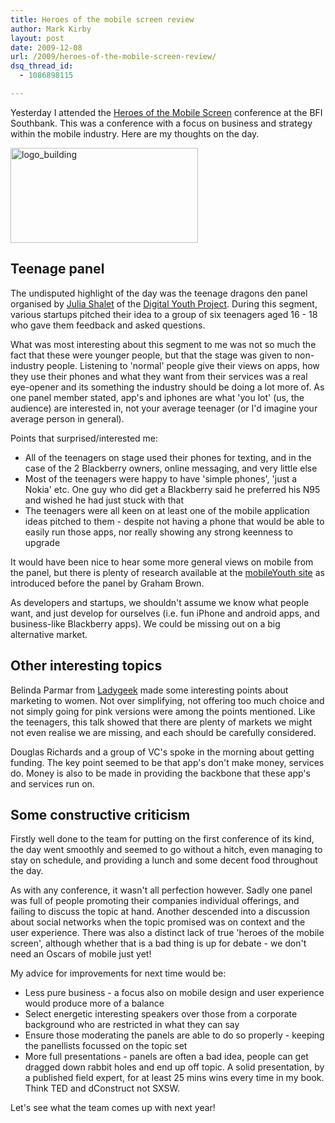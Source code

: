 ```yaml
---
title: Heroes of the mobile screen review
author: Mark Kirby
layout: post
date: 2009-12-08
url: /2009/heroes-of-the-mobile-screen-review/
dsq_thread_id:
  - 1086898115

---
```

Yesterday I attended the [Heroes of the Mobile Screen][1] conference at the BFI Southbank. This was a conference with a focus on business and strategy within the mobile industry. Here are my thoughts on the day.

<img class="alignnone size-medium wp-image-604" title="logo_building" src="http://mark-kirby.co.uk/wp-content/uploads/2009/12/logo_building-300x152.png" alt="logo_building" width="300" height="152" />

## Teenage panel

The undisputed highlight of the day was the teenage dragons den panel organised by [Julia Shalet][2] of the [Digital Youth Project][3]. During this segment, various startups pitched their idea to a group of six teenagers aged 16 - 18 who gave them feedback and asked questions.

What was most interesting about this segment to me was not so much the fact that these were younger people, but that the stage was given to non-industry people. Listening to 'normal' people give their views on apps, how they use their phones and what they want from their services was a real eye-opener and its something the industry should be doing a lot more of. As one panel member stated, app's and iphones are what 'you lot' (us, the audience) are interested in, not your average teenager (or I'd imagine your average person in general).

Points that surprised/interested me:

* All of the teenagers on stage used their phones for texting, and in the case of the 2 Blackberry owners, online messaging, and very little else
* Most of the teenagers were happy to have 'simple phones', 'just a Nokia' etc. One guy who did get a Blackberry said he preferred his N95 and wished he had just stuck with that
* The teenagers were all keen on at least one of the mobile application ideas pitched to them - despite not having a phone that would be able to easily run those apps, nor really showing any strong keenness to upgrade

It would have been nice to hear some more general views on mobile from the panel, but there is plenty of research available at the [mobileYouth site][4] as introduced before the panel by Graham Brown.

As developers and startups, we shouldn't assume we know what people want, and just develop for ourselves (i.e. fun iPhone and android apps, and business-like Blackberry apps). We could be missing out on a big alternative market.

## Other interesting topics

Belinda Parmar from [Ladygeek][5] made some interesting points about marketing to women. Not over simplifying, not offering too much choice and not simply going for pink versions were among the points mentioned. Like the teenagers, this talk showed that there are plenty of markets we might not even realise we are missing, and each should be carefully considered.

Douglas Richards and a group of VC's spoke in the morning about getting funding. The key point seemed to be that app's don't make money, services do. Money is also to be made in providing the backbone that these app's and services run on.

## Some constructive criticism

Firstly well done to the team for putting on the first conference of its kind, the day went smoothly and seemed to go without a hitch, even managing to stay on schedule, and providing a lunch and some decent food throughout the day.

As with any conference, it wasn't all perfection however. Sadly one panel was full of people promoting their companies individual offerings, and failing to discuss the topic at hand. Another descended into a discussion about social networks when the topic promised was on context and the user experience. There was also a distinct lack of true 'heroes of the mobile screen', although whether that is a bad thing is up for debate - we don't need an Oscars of mobile just yet!

My advice for improvements for next time would be:

* Less pure business - a focus also on mobile design and user experience would produce more of a balance
* Select energetic interesting speakers over those from a corporate background who are restricted in what they can say
* Ensure those moderating the panels are able to do so properly - keeping the panellists focussed on the topic set
* More full presentations - panels are often a bad idea, people can get dragged down rabbit holes and end up off topic. A solid presentation, by a published field expert, for at least 25 mins wins every time in my book. Think TED and dConstruct not SXSW.

Let's see what the team comes up with next year!

 [1]: http://www.mobileheroes.net/
 [2]: http://twitter.com/jewl
 [3]: http://digitalyouth.ischool.berkeley.edu/
 [4]: http://www.mobileyouth.org/
 [5]: http://ladygeek.org.uk/